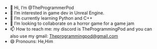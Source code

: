 - 👋 Hi, I’m @TheProgrammerPod
- 👀 I’m interested in game dev in Unreal Engine.
- 🌱 I’m currently learning Python and C++
- 💞️ I’m looking to collaborate on a horror game for a game jam
- 📫 How to reach me: my discord is TheProgrammingPod and you can also use my gmail: Theprogrammingpod@gmail.com
- 😄 Pronouns: He,Him
